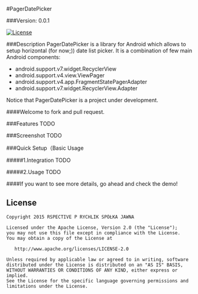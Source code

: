 #PagerDatePicker

###Version: 0.0.1

[![License](https://img.shields.io/badge/license-Apache%202-blue.svg)](https://www.apache.org/licenses/LICENSE-2.0)

###Description
PagerDatePicker is a library for Android which allows to setup horizontal (for now;)) date list picker. It is a combination of few main Android components:
* android.support.v7.widget.RecyclerView
* android.support.v4.view.ViewPager
* android.support.v4.app.FragmentStatePagerAdapter
* android.support.v7.widget.RecyclerView.Adapter

Notice that PagerDatePicker is a project under development.


####Welcome to fork and pull request.


###Features
TODO


###Screenshot
TODO


###Quick Setup（Basic Usage

#####1.Integration
TODO

#####2.Usage
TODO


####If you want to see more details, go ahead and check the demo!


License
--------

    Copyright 2015 RSPECTIVE P RYCHLIK SPÓŁKA JAWNA

    Licensed under the Apache License, Version 2.0 (the "License");
    you may not use this file except in compliance with the License.
    You may obtain a copy of the License at

       http://www.apache.org/licenses/LICENSE-2.0

    Unless required by applicable law or agreed to in writing, software
    distributed under the License is distributed on an "AS IS" BASIS,
    WITHOUT WARRANTIES OR CONDITIONS OF ANY KIND, either express or implied.
    See the License for the specific language governing permissions and
    limitations under the License.
